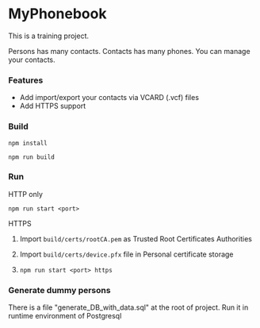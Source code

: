 # MyPhonebook

This is a training project.

Persons has many contacts. Contacts has many phones.
You can manage your contacts.

### Features
- Add import/export your contacts via VCARD (.vcf) files
- Add HTTPS support

### Build

    npm install

    npm run build

### Run

HTTP only

    npm run start <port>

HTTPS

1. Import `build/certs/rootCA.pem` as Trusted Root Certificates Authorities
2. Import `build/certs/device.pfx` file in Personal certificate storage

3. `npm run start <port> https`

### Generate dummy persons
There is a file "generate_DB_with_data.sql" at the root of project.
Run it in runtime environment of Postgresql
